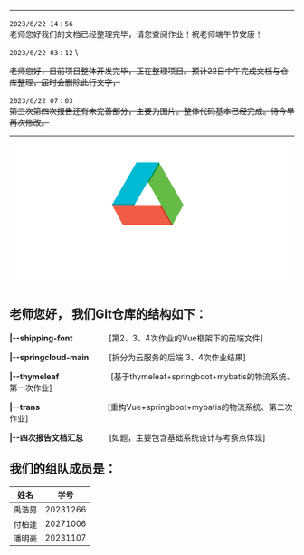 
---
`2023/6/22 14：56`​​   \
老师您好我们的文档已经整理完毕，请您查阅作业！祝老师端午节安康！ 

`2023/6/22 03：12`​​   \

~~老师您好，目前项目整体开发完毕，正在整理项目。预计22日中午完成文档与仓库整理，届时会删除此行文字，~~  



  
​`2023/6/22 07：03`​​  \
~~第三次第四次报告还有未完善部分，主要为图片。整体代码基本已经完成。待今早再次修改。~~  


---
![我们的header](https://github.com/Iaven00/trans/blob/master/shipping_font/src/assets/shiptitle_white.png)


## 老师您好， 我们Git仓库的结构如下：

**|--shipping-font** 		&emsp;&emsp;&emsp; &emsp;[第2、3、4次作业的Vue框架下的前端文件]  

**|--springcloud-main** 	&emsp; &emsp;[拆分为云服务的后端 3、4次作业结果]  

**|--thymeleaf** 			&emsp;&emsp;&emsp;&emsp;&emsp; &emsp;[基于thymeleaf+springboot+mybatis的物流系统、第一次作业]  

**|--trans** &emsp; &emsp;&emsp;&emsp;&emsp;&emsp;&emsp;&emsp;[重构Vue+springboot+mybatis的物流系统、第二次作业]  

**|--四次报告文档汇总**&emsp; &emsp;&emsp;[如题，主要包含基础系统设计与考察点体现]  

## 我们的组队成员是：

| 姓名   | 学号     |
| -------- | ---------- |
| 禹浩男 | 20231266 |
| 付柏逢 | 20271006 |
| 潘明豪 | 20231107 |



